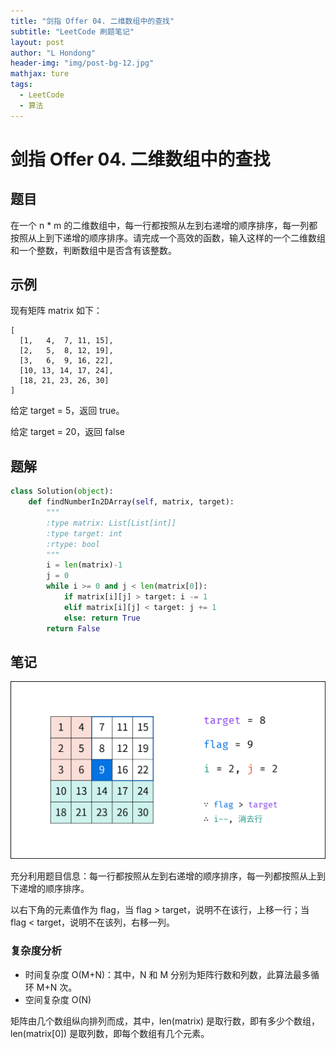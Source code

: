 ```yaml
---
title: "剑指 Offer 04. 二维数组中的查找"
subtitle: "LeetCode 刷题笔记"
layout: post
author: "L Hondong"
header-img: "img/post-bg-12.jpg"
mathjax: ture
tags:
  - LeetCode
  - 算法
---
```


# 剑指 Offer 04. 二维数组中的查找

## 题目

在一个 n * m 的二维数组中，每一行都按照从左到右递增的顺序排序，每一列都按照从上到下递增的顺序排序。请完成一个高效的函数，输入这样的一个二维数组和一个整数，判断数组中是否含有该整数。

## 示例

现有矩阵 matrix 如下：

```
[
  [1,   4,  7, 11, 15],
  [2,   5,  8, 12, 19],
  [3,   6,  9, 16, 22],
  [10, 13, 14, 17, 24],
  [18, 21, 23, 26, 30]
]
```

给定 target = 5，返回 true。

给定 target = 20，返回 false

## 题解

```python
class Solution(object):
    def findNumberIn2DArray(self, matrix, target):
        """
        :type matrix: List[List[int]]
        :type target: int
        :rtype: bool
        """
        i = len(matrix)-1
        j = 0
        while i >= 0 and j < len(matrix[0]):
            if matrix[i][j] > target: i -= 1
            elif matrix[i][j] < target: j += 1
            else: return True
        return False
```

## 笔记

<div align=center><img src="../assets/剑指Offer04-二维数组中的查找-2022-01-21-23-40-01.png" alt="剑指Offer04-二维数组中的查找-2022-01-21-23-40-01" style="zoom:50%;" /></div>

充分利用题目信息：每一行都按照从左到右递增的顺序排序，每一列都按照从上到下递增的顺序排序。

以右下角的元素值作为 flag，当 flag > target，说明不在该行，上移一行；当 flag < target，说明不在该列，右移一列。

### 复杂度分析

- 时间复杂度 O(M+N)：其中，N 和 M 分别为矩阵行数和列数，此算法最多循环 M+N 次。
- 空间复杂度 O(N)

矩阵由几个数组纵向排列而成，其中，len(matrix) 是取行数，即有多少个数组，len(matrix[0]) 是取列数，即每个数组有几个元素。